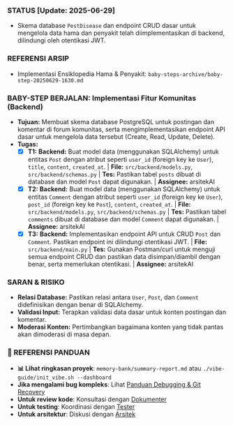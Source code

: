 ### STATUS [Update: 2025-06-29]
- Skema database `PestDisease` dan endpoint CRUD dasar untuk mengelola data hama dan penyakit telah diimplementasikan di backend, dilindungi oleh otentikasi JWT.

### REFERENSI ARSIP
- Implementasi Ensiklopedia Hama & Penyakit: `baby-steps-archive/baby-step-20250629-1630.md`

### BABY-STEP BERJALAN: Implementasi Fitur Komunitas (Backend)
- **Tujuan:** Membuat skema database PostgreSQL untuk postingan dan komentar di forum komunitas, serta mengimplementasikan endpoint API dasar untuk mengelola data tersebut (Create, Read, Update, Delete).
- **Tugas:**
    - [x] **T1:** **Backend:** Buat model data (menggunakan SQLAlchemy) untuk entitas `Post` dengan atribut seperti `user_id` (foreign key ke `User`), `title`, `content`, `created_at`. | **File:** `src/backend/models.py`, `src/backend/schemas.py` | **Tes:** Pastikan tabel `posts` dibuat di database dan model `Post` dapat digunakan. | **Assignee:** arsitekAI
    - [x] **T2:** **Backend:** Buat model data (menggunakan SQLAlchemy) untuk entitas `Comment` dengan atribut seperti `user_id` (foreign key ke `User`), `post_id` (foreign key ke `Post`), `content`, `created_at`. | **File:** `src/backend/models.py`, `src/backend/schemas.py` | **Tes:** Pastikan tabel `comments` dibuat di database dan model `Comment` dapat digunakan. | **Assignee:** arsitekAI
    - [x] **T3:** **Backend:** Implementasikan endpoint API untuk CRUD `Post` dan `Comment`. Pastikan endpoint ini dilindungi otentikasi JWT. | **File:** `src/backend/main.py` | **Tes:** Gunakan Postman/curl untuk menguji semua endpoint CRUD dan pastikan data disimpan/diambil dengan benar, serta memerlukan otentikasi. | **Assignee:** arsitekAI

### SARAN & RISIKO
- **Relasi Database:** Pastikan relasi antara `User`, `Post`, dan `Comment` didefinisikan dengan benar di SQLAlchemy.
- **Validasi Input:** Terapkan validasi data dasar untuk konten postingan dan komentar.
- **Moderasi Konten:** Pertimbangkan bagaimana konten yang tidak pantas akan dimoderasi di masa depan.

### 🔗 REFERENSI PANDUAN
- **📊 Lihat ringkasan proyek**: `memory-bank/summary-report.md` atau `./vibe-guide/init_vibe.sh --dashboard`
- **Jika mengalami bug kompleks**: Lihat [Panduan Debugging & Git Recovery](./DEBUG_GIT.md)
- **Untuk review kode**: Konsultasi dengan [Dokumenter](./roles/dokumenter.md)
- **Untuk testing**: Koordinasi dengan [Tester](./roles/tester.md)
- **Untuk arsitektur**: Diskusi dengan [Arsitek](./roles/arsitek.md)
